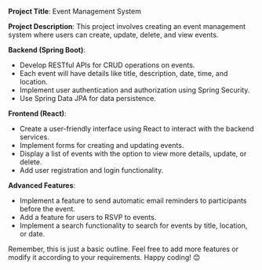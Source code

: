 **Project Title**: Event Management System

**Project Description**: 
This project involves creating an event management system where users can create, update, delete, and view events. 

**Backend (Spring Boot)**:
- Develop RESTful APIs for CRUD operations on events.
- Each event will have details like title, description, date, time, and location.
- Implement user authentication and authorization using Spring Security.
- Use Spring Data JPA for data persistence.

**Frontend (React)**:
- Create a user-friendly interface using React to interact with the backend services.
- Implement forms for creating and updating events.
- Display a list of events with the option to view more details, update, or delete.
- Add user registration and login functionality.

**Advanced Features**:
- Implement a feature to send automatic email reminders to participants before the event.
- Add a feature for users to RSVP to events.
- Implement a search functionality to search for events by title, location, or date.

Remember, this is just a basic outline. Feel free to add more features or modify it according to your requirements. Happy coding! 😊
